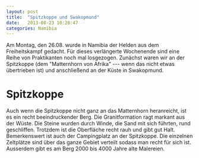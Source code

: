 ```yaml
---
layout: post
title:  "Spitzkoppe und Swakopmund"
date:   2013-08-23 10:28:47
categories: Namibia
---
```


Am Montag, den 26.08. wurde in Namibia der Helden aus dem Freiheitskampf gedacht. Für dieses verlängerte Wochenende sind eine Reihe von Praktikanten noch mal losgezogen. Zunächst waren wir an der Spitzkoppe (dem "Matternhorn von Afrika" --- wenn das nicht etwas übertrieben ist) und anschließend an der Küste in Swakopmund.

# Spitzkoppe

Auch wenn die Spitzkoppe nicht ganz an das Matternhorn heranreicht, ist es ein recht beeindruckender Berg. Die Granitformation ragt markant aus der Wüste. Die Steine wurden durch Winde, die Sand mit sich führten, rund geschliffen. Trotzdem ist die Oberfläche recht rauh und gibt gut Halt. Bemerkenswert ist auch der Campingplatz an der Spitzkoppe. Die einzelnen Zeltplätze sind über das ganze Gebiet verteilt sodass man recht für sich ist. Ausserdem gibt es am Berg 2000 bis 4000 Jahre alte Malereien.


